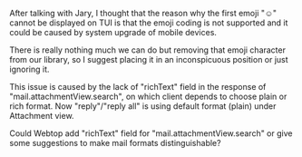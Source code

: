 
After talking with Jary, I thought that the reason why the first emoji "☺" cannot be displayed on TUI is that the emoji coding is not supported and it could be caused by system upgrade of mobile devices. 

There is really nothing much we can do but removing that emoji character from our library, so I suggest placing it in an inconspicuous position or just ignoring it.

This issue is caused by the lack of "richText" field in the response of "mail.attachmentView.search", on which client depends to choose plain or rich format. Now "reply"/"reply all" is using default format (plain) under Attachment view. 

Could Webtop add "richText" field for "mail.attachmentView.search" or give some suggestions to make mail formats distinguishable?